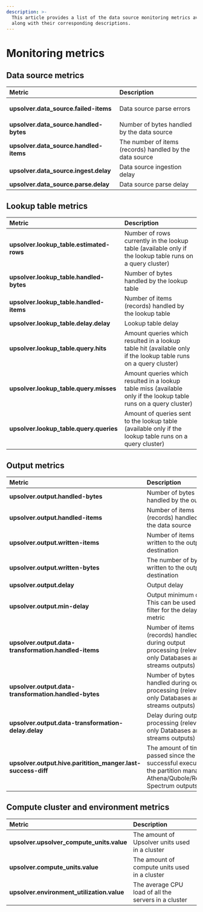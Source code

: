 ```yaml
---
description: >-
  This article provides a list of the data source monitoring metrics available
  along with their corresponding descriptions.
---
```


# Monitoring metrics

## Data source metrics

<table>
  <thead>
    <tr>
      <th style="text-align:left">Metric</th>
      <th style="text-align:left">Description</th>
    </tr>
  </thead>
  <tbody>
    <tr>
      <td style="text-align:left">
        <p></p>
        <p><b>upsolver.data_source.failed-items</b>
        </p>
      </td>
      <td style="text-align:left">Data source parse errors</td>
    </tr>
    <tr>
      <td style="text-align:left"><b>upsolver.data_source.handled-bytes</b>
      </td>
      <td style="text-align:left">Number of bytes handled by the data source</td>
    </tr>
    <tr>
      <td style="text-align:left"><b>upsolver.data_source.handled-items</b>
      </td>
      <td style="text-align:left">The number of items (records) handled by the data source</td>
    </tr>
    <tr>
      <td style="text-align:left"><b>upsolver.data_source.ingest.delay</b>
      </td>
      <td style="text-align:left">Data source ingestion delay</td>
    </tr>
    <tr>
      <td style="text-align:left"><b>upsolver.data_source.parse.delay</b>
      </td>
      <td style="text-align:left">Data source parse delay</td>
    </tr>
  </tbody>
</table>

## Lookup table metrics

| Metric | Description |
| :--- | :--- |
| **upsolver.lookup\_table.estimated-rows** | Number of rows currently in the lookup table \(available only if the lookup table runs on a query cluster\) |
| **upsolver.lookup\_table.handled-bytes** | Number of bytes handled by the lookup table |
| **upsolver.lookup\_table.handled-items** | Number of items \(records\) handled by the lookup table |
| **upsolver.lookup\_table.delay.delay** | Lookup table delay |
| **upsolver.lookup\_table.query.hits** | Amount queries which resulted in a lookup table hit \(available only if the lookup table runs on a query cluster\) |
| **upsolver.lookup\_table.query.misses** | Amount queries which resulted in a lookup table miss \(available only if the lookup table runs on a query cluster\) |
| **upsolver.lookup\_table.query.queries** | Amount of queries sent to the lookup table \(available only if the lookup table runs on a query cluster\) |

## Output metrics

| Metric | Description |
| :--- | :--- |
| **upsolver.output.handled-bytes** | Number of bytes handled by the output |
| **upsolver.output.handled-items** | Number of items \(records\) handled by the data source |
| **upsolver.output.written-items** | Number of items written to the output destination |
| **upsolver.output.written-bytes** | The number of bytes written to the output destination |
| **upsolver.output.delay** | Output delay |
| **upsolver.output.min-delay** | Output minimum delay. This can be used as a filter for the delay metric |
| **upsolver.output.data-transformation.handled-items** | Number of items \(records\) handled during output processing \(relevant only Databases and streams outputs\) |
| **upsolver.output.data-transformation.handled-bytes** | Number of bytes handled during output processing \(relevant only Databases and streams outputs\) |
| **upsolver.output.data-transformation-delay.delay** | Delay during output processing \(relevant only Databases and streams outputs\) |
| **upsolver.output.hive.paritition\_manger.last-success-diff** | The amount of time passed since the last successful execution of the partition manager in Athena/Qubole/Redshift Spectrum outputs |

## Compute cluster and environment metrics

| Metric | Description |
| :--- | :--- |
| **upsolver.upsolver\_compute\_units.value** | The amount of Upsolver units used in a cluster |
| **upsolver.compute\_units.value** | The amount of compute units used in a cluster |
| **upsolver.environment\_utilization.value** | The average CPU load of all the servers in a cluster |

